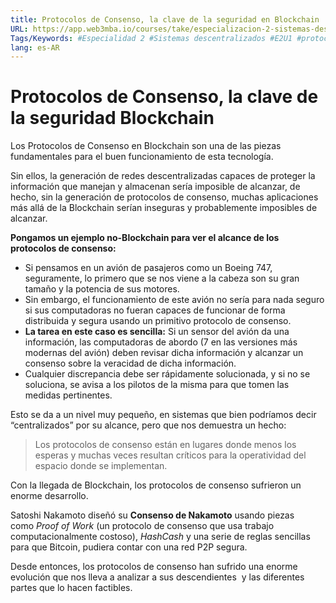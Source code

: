 ```yaml
---
title: Protocolos de Consenso, la clave de la seguridad en Blockchain
URL: https://app.web3mba.io/courses/take/especializacion-2-sistemas-descentralizados/texts/41284717-1-1-protocolos-de-consenso-la-clave-de-la-seguridad-en-blockchain
Tags/Keywords: #Especialidad 2 #Sistemas descentralizados #E2U1 #protocolos de consenso #seguridad blockchain 
lang: es-AR
---
```

# Protocolos de Consenso, la clave de la seguridad Blockchain

Los Protocolos de Consenso en Blockchain son una de las piezas fundamentales para el buen funcionamiento de esta tecnología.

Sin ellos, la generación de redes descentralizadas capaces de proteger la información que manejan y almacenan sería imposible de alcanzar, de hecho, sin la generación de protocolos de consenso, muchas aplicaciones más allá de la Blockchain serían inseguras y probablemente imposibles de alcanzar. 

**Pongamos un ejemplo no-Blockchain para ver el alcance de los protocolos de consenso:** 

- Si pensamos en un avión de pasajeros como un Boeing 747, seguramente, lo primero que se nos viene a la cabeza son su gran tamaño y la potencia de sus motores. 
- Sin embargo, el funcionamiento de este avión no sería para nada seguro si sus computadoras no fueran capaces de funcionar de forma distribuida y segura usando un primitivo protocolo de consenso. 
- **La tarea en este caso es sencilla:** Si un sensor del avión da una información, las computadoras de abordo (7 en las versiones más modernas del avión) deben revisar dicha información y alcanzar un consenso sobre la veracidad de dicha información. 
- Cualquier discrepancia debe ser rápidamente solucionada, y si no se soluciona, se avisa a los pilotos de la misma para que tomen las medidas pertinentes.

Esto se da a un nivel muy pequeño, en sistemas que bien podríamos decir “centralizados” por su alcance, pero que nos demuestra un hecho: 
> Los protocolos de consenso están en lugares donde menos los esperas y muchas veces resultan críticos para la operatividad del espacio donde se implementan. 

Con la llegada de Blockchain, los protocolos de consenso sufrieron un enorme desarrollo.

Satoshi Nakamoto diseñó su **Consenso de Nakamoto** usando piezas como _Proof of Work_ (un protocolo de consenso que usa trabajo computacionalmente costoso), _HashCash_ y una serie de reglas sencillas para que Bitcoin, pudiera contar con una red P2P segura. 

Desde entonces, los protocolos de consenso han sufrido una enorme evolución que nos lleva a analizar a sus descendientes  y las diferentes partes que lo hacen factibles.